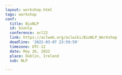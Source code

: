 ```yaml
---
layout: workshop.html
tags: workshop
conf:
  title: BioNLP
  id: bionlp
  conference: acl22
  link: https://aclweb.org/aclwiki/BioNLP_Workshop
  deadline: '2022-03-07 23:59:59'
  timezone: UTC-12
  date: May 26, 2022
  place: Dublin, Ireland
  sub: NLP

---
```

